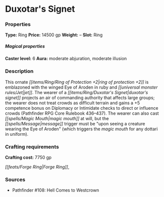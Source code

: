 ﻿---
Title: "Duxotar's Signet"
Type: "Ring"
Price: "14500 gp"
Weight: "–"
Slot: "Ring"
Caster level: "6"
Aura: "moderate abjuration, moderate illusion"
Description: |
  "This ornate _ring of protection +2_ is emblazoned with the winged Eye of Aroden in ruby and jet. The wearer of a _duxotar's signet_ projects an air of commanding authority that affects large groups; the wearer does not treat crowds as difficult terrain and gains a +5 competence bonus on Diplomacy or Intimidate checks to direct or influence crowds (_Pathfinder RPG Core Rulebook_ 436–437). The wearer can also cast _magic mouth_ at will, but the message trigger must be "upon seeing a creature wearing the Eye of Aroden" (which triggers the _magic mouth_ for any dottari in uniform)."
Crafting cost: "7750 gp"
Sources: "['Pathfinder #108: Hell Comes to Westcrown']"
---

# Duxotar's Signet

### Properties

**Type:** Ring **Price:** 14500 gp **Weight:** – **Slot:** Ring

##### Magical properties

**Caster level:** 6 **Aura:** moderate abjuration, moderate illusion

### Description

This ornate _[[items/Ring/Ring of Protection +2|ring of protection +2]]_ is emblazoned with the winged Eye of Aroden in ruby and _[[universal monster rules/Jet|jet]]_. The wearer of a _[[items/Ring/Duxotar's Signet|duxotar's signet]]_ projects an air of commanding authority that affects large groups; the wearer does not treat crowds as difficult terrain and gains a +5 competence bonus on Diplomacy or Intimidate checks to direct or influence crowds (Pathfinder RPG Core Rulebook 436–437). The wearer can also cast _[[spells/Magic Mouth|magic mouth]]_ at will, but the _[[spells/Message|message]]_ trigger must be "upon seeing a creature wearing the Eye of Aroden" (which triggers the _magic mouth_ for any dottari in uniform).

### Crafting requirements

**Crafting cost:** 7750 gp

_[[feats/Forge Ring|Forge Ring]]_,

### Sources

* Pathfinder #108: Hell Comes to Westcrown